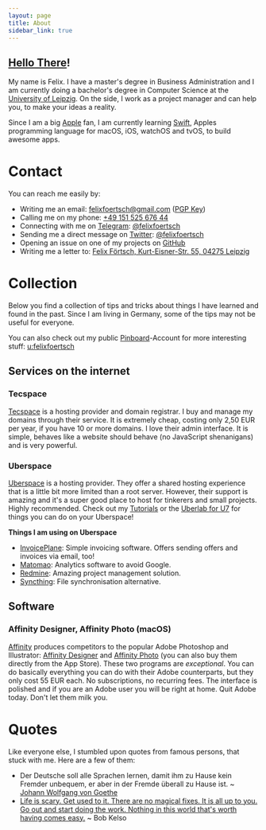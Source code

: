 ```yaml
---
layout: page
title: About
sidebar_link: true
---
```


## [Hello There](https://reddit.com/r/PrequelMemes/)!

My name is Felix. I have a master's degree in Business Administration and I am currently doing a bachelor's degree in Computer Science at the [University of Leipzig](https://uni-leipzig.de). On the side, I work as a project manager and can help you, to make your ideas a reality.

Since I am a big [Apple](https://apple.com) fan, I am currently learning [Swift](https://swift.org), Apples programming language for macOS, iOS, watchOS and tvOS, to build awesome apps.

# Contact

You can reach me easily by:
- Writing me an email: [felixfoertsch@gmail.com](mailto:felixfoertsch@gmail.com) ([PGP Key](https://gist.github.com/felixfoertsch/e6f143ce5acd323e0043801f51e96223))
- Calling me on my phone: [+49 151 525 676 44](tel:+4915152567644)
- Connecting with me on [Telegram](https://telegram.org): [@felixfoertsch](http://telegram.me/felixfoertsch)
- Sending me a direct message on [Twitter](https://twitter.com/): [@felixfoertsch](https://twitter.com/felixfoertsch)
- Opening an issue on one of my projects on [GitHub](https://github.com/felixfoertsch)
- Writing me a letter to: [Felix Förtsch, Kurt-Eisner-Str. 55, 04275 Leipzig](https://goo.gl/maps/1zVgiV9qfdo)

# Collection

Below you find a collection of tips and tricks about things I have learned and found in the past. Since I am living in Germany, some of the tips may not be useful for everyone.

You can also check out my public [Pinboard](https://pinboard.in)-Account for more interesting stuff: [u:felixfoertsch](https://pinboard.in/u:felixfoertsch)

## Services on the internet

### Tecspace
[Tecspace](https://tecspace.de) is a hosting provider and domain registrar. I buy and manage my domains through their service. It is extremely cheap, costing only 2,50 EUR per year, if you have 10 or more domains. I love their admin interface. It is simple, behaves like a website should behave (no JavaScript shenanigans) and is very powerful.

### Uberspace
[Uberspace](https://uberspace.de) is a hosting provider. They offer a shared hosting experience that is a little bit more limited than a root server. However, their support is amazing and it's a super good place to host for tinkerers and small projects. Highly recommended. Check out my [Tutorials](/category/tutorials.html) or the [Uberlab for U7](https://lab.uberspace.de) for things you can do on your Uberspace!

**Things I am using on Uberspace**

- [InvoicePlane](http://invoiceplane.com): Simple invoicing software. Offers sending offers and invoices via email, too!
- [Matomao](https://matomo.org): Analytics software to avoid Google.
- [Redmine](http://redmine.org): Amazing project management solution.
- [Syncthing](http://syncthing.net): File synchronisation alternative.


## Software

### Affinity Designer, Affinity Photo (macOS)
[Affinity](https://affinity.serif.com/) produces competitors to the popular Adobe Photoshop and Illustrator: [Affinity Designer](https://affinity.serif.com/en-gb/designer/) and [Affinity Photo](https://affinity.serif.com/en-gb/photo/) (you can also buy them directly from the App Store). These two programs are *exceptional*. You can do basically everything you can do with their Adobe counterparts, but they only cost 55 EUR each. No subscriptions, no recurring fees. The interface is polished and if you are an Adobe user you will be right at home. Quit Adobe today. Don't let them milk you.

# Quotes

Like everyone else, I stumbled upon quotes from famous persons, that stuck with me. Here are a few of them:

- Der Deutsche soll alle Sprachen lernen, damit ihm zu Hause kein Fremder unbequem, er aber in der Fremde überall zu Hause ist. ~ [Johann Wolfgang von Goethe](https://en.wikipedia.org/wiki/Johann_Wolfgang_von_Goethe)
- [Life is scary. Get used to it. There are no magical fixes. It is all up to you. Go out and start doing the work. Nothing in this world that's worth having comes easy.](https://www.youtube.com/watch?v=89xUz9fZBXA) ~ Bob Kelso